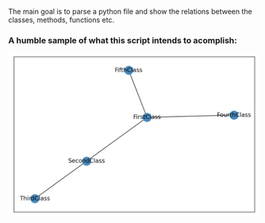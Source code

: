 The main goal is to parse a python file and show the relations between the classes, methods, functions etc.

### A humble sample of what this script intends to acomplish:

![plot sample](doc/images/plot_sample.png)
